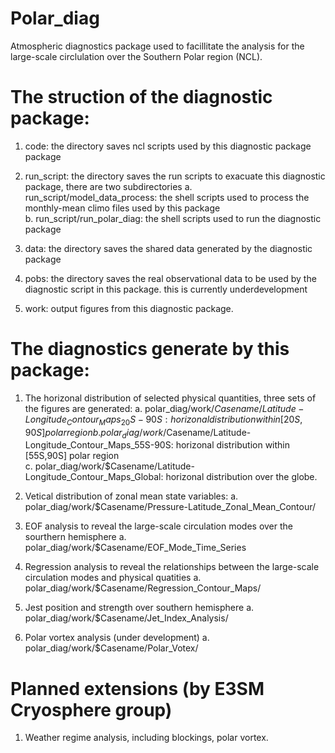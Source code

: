 # Polar_diag
Atmospheric diagnostics package used to facillitate the analysis for the large-scale circlulation 
over the Southern Polar region (NCL). 

# The struction of the diagnostic package:
1. code: the directory saves ncl scripts used by this diagnostic package package 

2. run_script: the directory saves the run scripts to exacuate this diagnostic package, 
               there are two subdirectories
   a. run_script/model_data_process: the shell scripts used to process the monthly-mean climo files used by this package  
   b. run_script/run_polar_diag: the shell scripts used to run the diagnostic package 

2. data: the directory saves the shared data generated by the diagnostic package
 
4. pobs: the directory saves the real observational data to be used by the diagnostic script in this package.
         this is currently underdevelopment 
  
5. work: output figures from this diagnostic package. 


# The diagnostics generate by this package: 
1. The horizonal distribution of selected physical quantities, three sets of the figures are generated:
   a. polar_diag/work/$Casename/Latitude-Longitude_Contour_Maps_20S-90S: horizonal distribution within [20S,90S] polar region   
   b. polar_diag/work/$Casename/Latitude-Longitude_Contour_Maps_55S-90S: horizonal distribution within [55S,90S] polar region   
   c. polar_diag/work/$Casename/Latitude-Longitude_Contour_Maps_Global: horizonal distribution over the globe.   
 
2. Vetical distribution of zonal mean state variables: 
   a. polar_diag/work/$Casename/Pressure-Latitude_Zonal_Mean_Contour/ 

3. EOF analysis to reveal the large-scale circulation modes over the sourthern hemisphere 
   a. polar_diag/work/$Casename/EOF_Mode_Time_Series

4. Regression analysis to reveal the relationships between the large-scale circulation modes and physical quatities 
   a. polar_diag/work/$Casename/Regression_Contour_Maps/

5. Jest position and strength over southern hemisphere
   a. polar_diag/work/$Casename/Jet_Index_Analysis/
 
6. Polar vortex analysis (under development) 
   a. polar_diag/work/$Casename/Polar_Votex/
 

# Planned extensions (by E3SM Cryosphere group) 
1. Weather regime analysis, including blockings, polar vortex.
